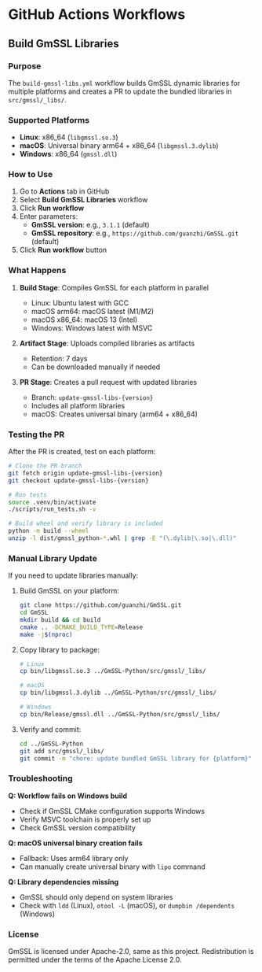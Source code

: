 # GitHub Actions Workflows

## Build GmSSL Libraries

### Purpose

The `build-gmssl-libs.yml` workflow builds GmSSL dynamic libraries for multiple platforms and creates a PR to update the bundled libraries in `src/gmssl/_libs/`.

### Supported Platforms

- **Linux**: x86_64 (`libgmssl.so.3`)
- **macOS**: Universal binary arm64 + x86_64 (`libgmssl.3.dylib`)
- **Windows**: x86_64 (`gmssl.dll`)

### How to Use

1. Go to **Actions** tab in GitHub
2. Select **Build GmSSL Libraries** workflow
3. Click **Run workflow**
4. Enter parameters:
   - **GmSSL version**: e.g., `3.1.1` (default)
   - **GmSSL repository**: e.g., `https://github.com/guanzhi/GmSSL.git` (default)
5. Click **Run workflow** button

### What Happens

1. **Build Stage**: Compiles GmSSL for each platform in parallel
   - Linux: Ubuntu latest with GCC
   - macOS arm64: macOS latest (M1/M2)
   - macOS x86_64: macOS 13 (Intel)
   - Windows: Windows latest with MSVC

2. **Artifact Stage**: Uploads compiled libraries as artifacts
   - Retention: 7 days
   - Can be downloaded manually if needed

3. **PR Stage**: Creates a pull request with updated libraries
   - Branch: `update-gmssl-libs-{version}`
   - Includes all platform libraries
   - macOS: Creates universal binary (arm64 + x86_64)

### Testing the PR

After the PR is created, test on each platform:

```bash
# Clone the PR branch
git fetch origin update-gmssl-libs-{version}
git checkout update-gmssl-libs-{version}

# Run tests
source .venv/bin/activate
./scripts/run_tests.sh -v

# Build wheel and verify library is included
python -m build --wheel
unzip -l dist/gmssl_python-*.whl | grep -E "(\.dylib|\.so|\.dll)"
```

### Manual Library Update

If you need to update libraries manually:

1. Build GmSSL on your platform:
   ```bash
   git clone https://github.com/guanzhi/GmSSL.git
   cd GmSSL
   mkdir build && cd build
   cmake .. -DCMAKE_BUILD_TYPE=Release
   make -j$(nproc)
   ```

2. Copy library to package:
   ```bash
   # Linux
   cp bin/libgmssl.so.3 ../GmSSL-Python/src/gmssl/_libs/
   
   # macOS
   cp bin/libgmssl.3.dylib ../GmSSL-Python/src/gmssl/_libs/
   
   # Windows
   cp bin/Release/gmssl.dll ../GmSSL-Python/src/gmssl/_libs/
   ```

3. Verify and commit:
   ```bash
   cd ../GmSSL-Python
   git add src/gmssl/_libs/
   git commit -m "chore: update bundled GmSSL library for {platform}"
   ```

### Troubleshooting

**Q: Workflow fails on Windows build**
- Check if GmSSL CMake configuration supports Windows
- Verify MSVC toolchain is properly set up
- Check GmSSL version compatibility

**Q: macOS universal binary creation fails**
- Fallback: Uses arm64 library only
- Can manually create universal binary with `lipo` command

**Q: Library dependencies missing**
- GmSSL should only depend on system libraries
- Check with `ldd` (Linux), `otool -L` (macOS), or `dumpbin /dependents` (Windows)

### License

GmSSL is licensed under Apache-2.0, same as this project.
Redistribution is permitted under the terms of the Apache License 2.0.

